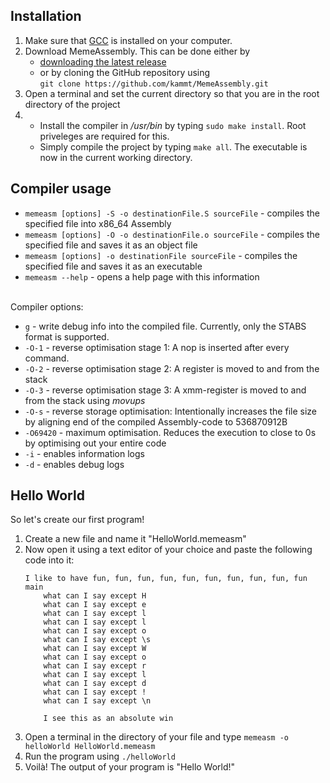 ## Installation
1. Make sure that [GCC](https://gcc.gnu.org/) is installed on your computer.
2. Download MemeAssembly. This can be done either by 
    - [downloading the latest release](https://github.com/kammt/MemeAssembly/releases/latest) 
    - or by cloning the GitHub repository using \
```git clone https://github.com/kammt/MemeAssembly.git```
3. Open a terminal and set the current directory so that you are in the root directory of the project
4. 
    - Install the compiler in */usr/bin* by typing ```sudo make install```. Root priveleges are required for this.
    - Simply compile the project by typing ```make all```. The executable is now in the current working directory.

## Compiler usage
- ```memeasm [options] -S -o destinationFile.S sourceFile``` - compiles the specified file into x86_64 Assembly
- ```memeasm [options] -O -o destinationFile.o sourceFile``` - compiles the specified file and saves it as an object file
- ```memeasm [options] -o destinationFile sourceFile``` - compiles the specified file and saves it as an executable 
- ```memeasm --help``` - opens a help page with this information
<br><br>

Compiler options:
- `g` - write debug info into the compiled file. Currently, only the STABS format is supported.
- `-O-1` - reverse optimisation stage 1: A nop is inserted after every command.
- `-O-2` - reverse optimisation stage 2: A register is moved to and from the stack
- `-O-3` - reverse optimisation stage 3: A xmm-register is moved to and from the stack using *movups*
- `-O-s` - reverse storage optimisation: Intentionally increases the file size by aligning end of the compiled Assembly-code to 536870912B
- `-O69420` - maximum optimisation. Reduces the execution to close to 0s by optimising out your entire code
- `-i` - enables information logs
- `-d` - enables debug logs

## Hello World
So let's create our first program! 
1. Create a new file and name it "HelloWorld.memeasm"
2. Now open it using a text editor of your choice and paste the following code into it:
    ```
    I like to have fun, fun, fun, fun, fun, fun, fun, fun, fun, fun main
        what can I say except H
        what can I say except e
        what can I say except l
        what can I say except l
        what can I say except o
        what can I say except \s
        what can I say except W
        what can I say except o
        what can I say except r
        what can I say except l
        what can I say except d
        what can I say except !
        what can I say except \n
        
        I see this as an absolute win
    ```
3. Open a terminal in the directory of your file and type ```memeasm -o helloWorld HelloWorld.memeasm```
4. Run the program using ```./helloWorld```
5. Voilà! The output of your program is "Hello World!"